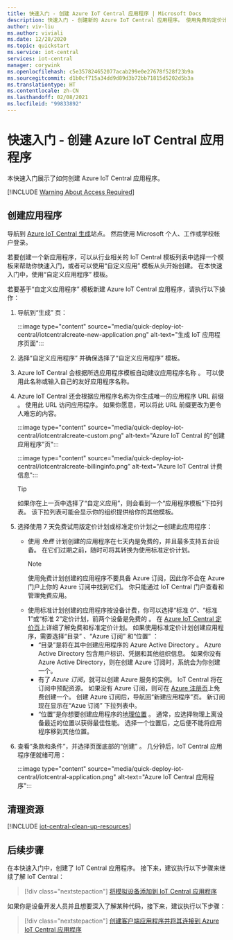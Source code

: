 ```yaml
---
title: 快速入门 - 创建 Azure IoT Central 应用程序 | Microsoft Docs
description: 快速入门 - 创建新的 Azure IoT Central 应用程序。 使用免费的定价计划或标准定价计划之一创建应用程序。
author: viv-liu
ms.author: viviali
ms.date: 12/28/2020
ms.topic: quickstart
ms.service: iot-central
services: iot-central
manager: corywink
ms.openlocfilehash: c5e357824652077acab299e0e27678f528f23b9a
ms.sourcegitcommit: d1b0cf715a34dd9d89d3b72bb71815d5202d5b3a
ms.translationtype: HT
ms.contentlocale: zh-CN
ms.lasthandoff: 02/08/2021
ms.locfileid: "99833892"
---
```

# <a name="quickstart---create-an-azure-iot-central-application"></a>快速入门 - 创建 Azure IoT Central 应用程序

本快速入门展示了如何创建 Azure IoT Central 应用程序。


[!INCLUDE [Warning About Access Required](../../../includes/iot-central-warning-contribitorrequireaccess.md)]

## <a name="create-an-application"></a>创建应用程序

导航到 [Azure IoT Central 生成](https://aka.ms/iotcentral)站点。 然后使用 Microsoft 个人、工作或学校帐户登录。

若要创建一个新应用程序，可以从行业相关的 IoT Central 模板列表中选择一个模板来帮助你快速入门，或者可以使用“自定义应用”  模板从头开始创建。 在本快速入门中，使用“自定义应用程序”  模板。

若要基于“自定义应用程序”  模板新建 Azure IoT Central 应用程序，请执行以下操作：

1. 导航到“生成”  页：

    :::image type="content" source="media/quick-deploy-iot-central/iotcentralcreate-new-application.png" alt-text="生成 IoT 应用程序页面":::

1. 选择“自定义应用程序”  并确保选择了“自定义应用程序”  模板。

1. Azure IoT Central 会根据所选应用程序模板自动建议应用程序名称  。 可以使用此名称或输入自己的友好应用程序名称。

1. Azure IoT Central 还会根据应用程序名称为你生成唯一的应用程序 URL 前缀  。 使用此 URL 访问应用程序。 如果你愿意，可以将此 URL 前缀更改为更令人难忘的内容。

    :::image type="content" source="media/quick-deploy-iot-central/iotcentralcreate-custom.png" alt-text="Azure IoT Central 的“创建应用程序”页":::

    :::image type="content" source="media/quick-deploy-iot-central/iotcentralcreate-billinginfo.png" alt-text="Azure IoT Central 计费信息":::

    > [!Tip]
    > 如果你在上一页中选择了“自定义应用”，则会看到一个“应用程序模板”下拉列表。 该下拉列表可能会显示你的组织提供给你的其他模板。

1. 选择使用 7 天免费试用版定价计划或标准定价计划之一创建此应用程序：

    - 使用 *免费* 计划创建的应用程序在七天内是免费的，并且最多支持五台设备。 在它们过期之前，随时可将其转换为使用标准定价计划。
        > [!NOTE]
        > 使用免费计划创建的应用程序不要具备 Azure 订阅，因此你不会在 Azure 门户上你的 Azure 订阅中找到它们。 你只能通过 IoT Central 门户查看和管理免费应用。          
    - 使用标准计划创建的应用程序按设备计费，你可以选择“标准 0”、“标准 1”或“标准 2”定价计划，前两个设备是免费的  。 在 [Azure IoT Central 定价页](https://azure.microsoft.com/pricing/details/iot-central/)上详细了解免费和标准定价计划。 如果使用标准定价计划创建应用程序，需要选择“目录”  、“Azure 订阅”  和“位置”  ：
        - “目录”是将在其中创建应用程序的 Azure Active Directory  。 Azure Active Directory 包含用户标识、凭据和其他组织信息。 如果你没有 Azure Active Directory，则在创建 Azure 订阅时，系统会为你创建一个。
        - 有了 *Azure 订阅*，就可以创建 Azure 服务的实例。 IoT Central 将在订阅中预配资源。 如果没有 Azure 订阅，则可在 [Azure 注册页](https://aka.ms/createazuresubscription)上免费创建一个。 创建 Azure 订阅后，导航回“新建应用程序”页。  新订阅现在显示在“Azue 订阅”  下拉列表中。
        - “位置”是你想要创建应用程序的[地理位置](https://azure.microsoft.com/global-infrastructure/geographies/)  。 通常，应选择物理上离设备最近的位置以获得最佳性能。 选择一个位置后，之后便不能将应用程序移到其他位置。

1. 查看“条款和条件”，并选择页面底部的“创建”  。 几分钟后，IoT Central 应用程序便就绪可用：

    :::image type="content" source="media/quick-deploy-iot-central/iotcentral-application.png" alt-text="Azure IoT Central 应用程序":::

## <a name="clean-up-resources"></a>清理资源

[!INCLUDE [iot-central-clean-up-resources](../../../includes/iot-central-clean-up-resources.md)]

## <a name="next-steps"></a>后续步骤

在本快速入门中，创建了 IoT Central 应用程序。 接下来，建议执行以下步骤来继续了解 IoT Central：

> [!div class="nextstepaction"]
> [将模拟设备添加到 IoT Central 应用程序](./quick-create-simulated-device.md)

如果你是设备开发人员并且想要深入了解某种代码，接下来，建议执行以下步骤：
> [!div class="nextstepaction"]
> [创建客户端应用程序并将其连接到 Azure IoT Central 应用程序](./tutorial-connect-device.md)